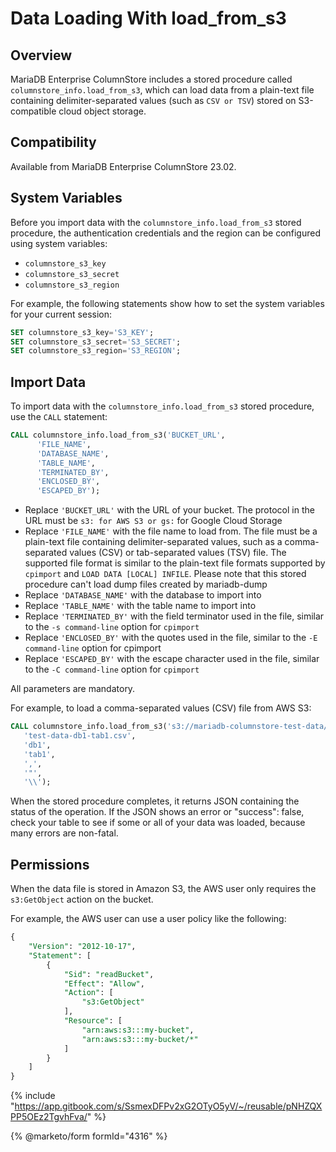 # Data Loading With load\_from\_s3

## Overview

MariaDB Enterprise ColumnStore includes a stored procedure called `columnstore_info.load_from_s3`, which can load data from a plain-text file containing delimiter-separated values (such as `CSV or TSV`) stored on S3-compatible cloud object storage.

## Compatibility

Available from MariaDB Enterprise ColumnStore 23.02.

## System Variables

Before you import data with the `columnstore_info.load_from_s3` stored procedure, the authentication credentials and the region can be configured using system variables:

* `columnstore_s3_key`
* `columnstore_s3_secret`
* `columnstore_s3_region`

For example, the following statements show how to set the system variables for your current session:

```sql
SET columnstore_s3_key='S3_KEY';
SET columnstore_s3_secret='S3_SECRET';
SET columnstore_s3_region='S3_REGION';
```

## Import Data

To import data with the `columnstore_info.load_from_s3` stored procedure, use the `CALL` statement:

```sql
CALL columnstore_info.load_from_s3('BUCKET_URL',
      'FILE_NAME',
      'DATABASE_NAME',
      'TABLE_NAME',
      'TERMINATED_BY',
      'ENCLOSED_BY',
      'ESCAPED_BY');
```

* Replace `'BUCKET_URL'` with the URL of your bucket. The protocol in the URL must be `s3: for AWS S3 or gs:` for Google Cloud Storage
* Replace `'FILE_NAME'` with the file name to load from. The file must be a plain-text file containing delimiter-separated values, such as a comma-separated values (CSV) or tab-separated values (TSV) file. The supported file format is similar to the plain-text file formats supported by `cpimport` and `LOAD DATA [LOCAL] INFILE`. Please note that this stored procedure can't load dump files created by mariadb-dump
* Replace `'DATABASE_NAME'` with the database to import into
* Replace `'TABLE_NAME'` with the table name to import into
* Replace `'TERMINATED_BY'` with the field terminator used in the file, similar to the `-s command-line` option for `cpimport`
* Replace `'ENCLOSED_BY'` with the quotes used in the file, similar to the `-E command-line` option for cpimport
* Replace `'ESCAPED_BY'` with the escape character used in the file, similar to the `-C command-line` option for `cpimport`

All parameters are mandatory.

For example, to load a comma-separated values (CSV) file from AWS S3:

```sql
CALL columnstore_info.load_from_s3('s3://mariadb-columnstore-test-data/',
   'test-data-db1-tab1.csv',
   'db1',
   'tab1',
   ',',
   '"',
   '\\');
```

When the stored procedure completes, it returns JSON containing the status of the operation. If the JSON shows an error or "success": false, check your table to see if some or all of your data was loaded, because many errors are non-fatal.

## Permissions

When the data file is stored in Amazon S3, the AWS user only requires the `s3:GetObject` action on the bucket.

For example, the AWS user can use a user policy like the following:

```sql
{
    "Version": "2012-10-17",
    "Statement": [
        {
            "Sid": "readBucket",
            "Effect": "Allow",
            "Action": [
                "s3:GetObject"
            ],
            "Resource": [
                "arn:aws:s3:::my-bucket",
                "arn:aws:s3:::my-bucket/*"
            ]
        }
    ]
}
```

{% include "https://app.gitbook.com/s/SsmexDFPv2xG2OTyO5yV/~/reusable/pNHZQXPP5OEz2TgvhFva/" %}

{% @marketo/form formId="4316" %}
